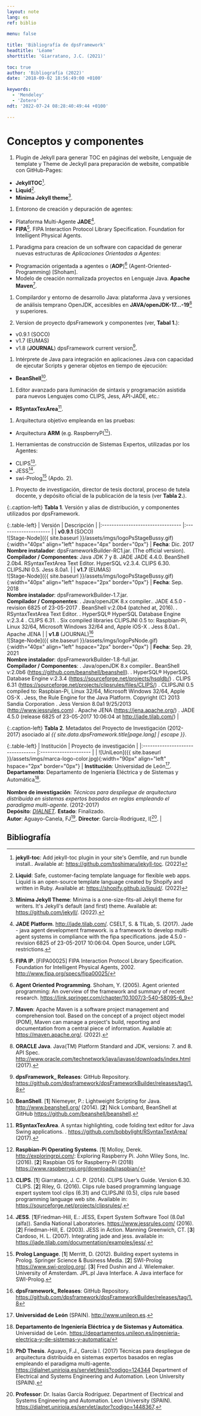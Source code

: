 ```yaml
---
layout: note
lang: es
ref: biblio
 
menu: false
 
title: 'Bibliografía de dpsFramework'
headtitle: 'Léame'
shorttitle: 'Giarratano, J.C. (2021)'
 
toc: true
author: 'Bibliografía (2022)'
date: '2018-09-02 18:56:49:00 +0100'
 
keywords: 
  - 'Mendeley'
  - 'Zotero'
ndt: '2022-07-24 08:28:40:49:44 +0100'
 
--- 
```








# Conceptos y componentes





















1. Plugin de Jekyll para generar TOC en páginas del website, Lenguaje de template y Theme de Jeckyll para preparación de website, compatible con GitHub-Pages:
- **JekyllTOC**[^jekyllTOC].
- **Liquid**[^liquid].
- **Minima Jekyll theme**[^minima].

1. Entorono de creación y depuración de agentes:
- Plataforma Multi-Agente **JADE**[^TILAB].
- **FIPA**[^FIPA]. FIPA Interaction Protocol Library Specification. Foundation for Intelligent Physical Agents.

1. Paradigma para creacion de un software con capacidad de generar nuevas estructuras de _Aplicaciones Orientadas a Agentes_:
- Programación origentada a agentes o (**AOP**)[^SHOHAM] (Agent-Oriented-Programming) [Shoham].
- Modelo de creación normalizada proyectos en Lenguaje Java. **Apache Maven**[^maven].


1. Compilardor y entorno de desarrollo Java: plataforma Java y  versiones de análisis temprano OpenJDK, accesibles en **JAVA/openJDK-17...-19**[^ORACLE] y superiores.


1. Version de proyecto dpsFramework y componentes (ver, **Tabal 1.**):
- v0.9.1 (SOCO)
- v1.7 (EUMAS)
- v1.8 (**JOURNAL**) dpsFramework current version[^GITREPO].


1. Intérprete de Java para integración en aplicaciones Java con capacidad de ejecutar Scripts y generar objetos en tiempo de ejecución:
- **BeanShell**[^BEANSHEL].


1. Editor avanzado para iluminación de sintaxis y programación asistida para nuevos Lenguajes como CLIPS, Jess, API-JADE, etc.:
- **RSyntaxTexArea**[^RSYNTAX].


1. Arquitectura objetivo empleanda en las pruebas:
- Arquitectura **ARM** (e.g. RaspberryPI[^PI]).


1. Herramientas de construcción de Sistemas Expertos, utilizadas por los Agentes:
- CLIPS[^CLIPS].
- JESS[^JESS].
- swi-Prolog[^PROLOG] (Apdo. 2).


1. Proyecto de investigación, director de tesis doctoral, proceso de tutela docente, y depósito oficial de la publicación de la tesis (ver **Tabla 2.**).



























{:.caption-left}
**Tabla 1**. Versión y alias de distribución, y componentes utilizados por dpsFramework.

{:.table-left}
| Versión   | Descripción   |
|:--------------------------------- |:--------------------- |
| **v0.9.1** (SOCO) <br>![Stage-Node]({{ site.baseurl }}/assets/imgs/logoPsStageBussy.gif){:width="40px" align="left" hspace="4px"  border="0px"}   | **Fecha**: Dic. 2017<br>**Nombre  instalador**: dpsFrameworkBuilder-RC1.jar. (The official version).<br> **Compilador / Componentes**: Java JDK 7 y 8. JADE JADE 4.4.0. BeanShell 2.0b4. RSyntaxTextArea Text Editor. HyperSQL v2.3.4. CLIPS 6.30. CLIPSJNI 0.5. Jess 8.0a1.  |
| **v1.7** (EUMAS) <br>  ![Stage-Node]({{ site.baseurl }}/assets/imgs/logoPsStageBussy.gif){:width="40px" align="left" hspace="2px"  border="0px"} | **Fecha**: Sep. 2018<br>**Nombre  instalador**: dpsFrameworkBuilder-1.7.jar.<br> **Compilador / Componentes**: . Java/openJDK 8.x compiler.. JADE 4.5.0 - revision 6825 of 23-05-2017  . BeanShell v:2.0b4 (patched at, 2016). . RSyntaxTextArea Text Editor. . HyperSQL® HyperSQL Database Engine v:2.3.4 . CLIPS 6.31. . Six compiled libraries CLIPSJNI 0.5 to: Raspbian-Pi, Linux 32/64, Microsoft Windows 32/64 and, Apple iOS-X . Jess 8.0a1.. Apache JENA |
| **v1.8** (JOURNAL)[^GITREPO] <br>  ![Stage-Node]({{ site.baseurl }}/assets/imgs/logoPsNode.gif){:width="40px" align="left" hspace="2px"  border="0px"} | **Fecha**: Sep. 29, 2021<br>**Nombre  instalador**: dpsFrameworkBuilder-1.8-full.jar.<br> **Compilador / Componentes**: . Java/openJDK 8.x compiler.. BeanShell v:2.0b6 (https://github.com/beanshell/beanshell). .      HyperSQL® HyperSQL Database Engine v:2.3.4 (https://sourceforge.net/projects/hsqldb/) .      CLIPS 6.31 (https://sourceforge.net/projects/clipsrules/files/CLIPS/) .      CLIPSJNI 0.5 compiled to: Raspbian-Pi, Linux 32/64, Microsoft Windows 32/64, Apple OS-X .      Jess, the Rule Engine for the Java Platform. Copyright (C) 2013 Sandia Corporation .      Jess Version 8.0a1 9/25/2013 (http://www.jessrules.com) .      Apache JENA (https://jena.apache.org/) .      JADE 4.5.0 (release 6825 of 23-05-2017 10:06:04 at http://jade.tilab.com/) |


{:.caption-left}
**Tabla 2**. Metadatos del Proyecto de Investigación (2012-2017) asociado al _{{ site.data.dpsFramework.title[page.lang]  | escape }}_.

{:.table-left}
| Institución  | Proyecto de investigación   |
|:--------------------------------- |:--------------------- |
| ![UniLeon]({{ site.baseurl }}/assets/imgs/marca-logo-color.jpg){:width="90px" align="left" hspace="2px"  border="0px"}  | **Institución**: Universidad de León[^UNILEON]. <br>**Departamento**: Departamento de Ingeniería Eléctrica y de Sistemas y Automática[^UNILEONDEPT].  <br> <br> **Nombre de investigación**:  _Técnicas para despliegue de arquitectura distribuida en sistemas expertos basados en reglas empleando el paradigma multi-agente_. (2012-2017) <br>**Depósito**: [_DIALNET_](https://dialnet.unirioja.es/servlet/tesis?codigo=124344). **Estado**: Finalizado. <br>**Autor**: Aguayo-Canela, FJ[^TESIS]. **Director**: García-Rodríguez, I[[^IGARCIA].  |






















## Bibliografía


[^TILAB]: **JADE Platform**. <http://jade.tilab.com/>. CSELT, S. & TILab, S. (2017). Jade - java agent development framework. is a framework to develop multi-agent systems in compliance with the fipa specifications. jade 4.5.0 - revision 6825 of 23-05-2017 10:06:04. Open Source, under LGPL restrictions.

[^SHOHAM]: **Agent Oriented Programming**. Shoham, Y. (2005). Agent oriented programming: An overview of the framework and summary of recent research. <https://link.springer.com/chapter/10.1007/3-540-58095-6_9>


[^FIPA]: **FIPA IP**. [FIPA00025] FIPA Interaction Protocol Library Specification. Foundation for Intelligent Physical Agents, 2002. <http://www.fipa.org/specs/fipa00025/>



[^HSQL]: **HyperSQL**: HSQLDB - 100% Java Database. <http://hsqldb.org/>



[^WOOL]: **Multi-Agent Systems**. [**1**] Wooldridge, M. (2002). An Introduction to Multi-Agent Systems. John Wiley & Sons Ltd. [**2**] Ishida, T. (1994). Parallel, distributed and multiagent production systems. Springer-Verlag Berlin. [**3**] Ishida, T. (1995). Parallel, distributed and multi-agent production systems: a research foundation for distributed artificial intelligence. In ICMAS (pp. 416–422). [**4**] Mas, Ana. (2005). Agentes Software y Sistemas Multiagente. Conceptos, Arquitecturas y Aplicaciones. Prentice Hall.



[^PI]: **Raspbian-Pi Operating Systems**. [**1**] Molloy, Derek. <http://exploringrpi.com/>: Exploring Raspberry Pi. John Wiley Sons, Inc. (2016). [**2**] Raspbian OS for Raspberry-Pi (2018) <https://www.raspberrypi.org/downloads/raspbian/>


[^ORACLE]: **ORACLE Java**. Java(TM) Platform Standard and JDK, versions: 7. and 8. API Spec. <http://www.oracle.com/technetwork/java/javase/downloads/index.html> (2017).


[^PROTEGEE]: **Protégé software**. [**1**] Protégé Community, D. T. & Stanford University, S. o. M. (2014). Protégé,A free, open-source ontology editor and framework for building intelligent systems. Stanford Center for Biomedical Informatics Research (BMIR), Stanford University. Stanford, California 94305. [**2**] Eriksson, H. (2003). Using jesstab to integrate protégé and jess. IEEE Intelligent Systems, 18(2), 43–50. [**3**] Hoffman, O., Bellifemine, F., & Friedman-Hill, E. (2001). Software: Jadejessprotege, package example for closer integration of jade with jess, optionally also with protege. Available in: <https://jade.tilab.com/documentation/examples/jadejessprotege>


[^GITREPO]: **dpsFramework_ Releases**: GitHub Repository. <https://github.com/dpsframework/dpsFrameworkBuilder/releases/tag/1.8>




[^CLIPS]: **CLIPS**. [**1**] Giarratano, J. C. P. (2014). CLIPS User’s Guide. Version 6.30. CLIPS.  [**2**] Riley, G. (2016). Clips rule based programming language expert system tool clips (6.31) and CLIPSJNI (0.5), clips rule based programming language web site. Available in: <https://sourceforge.net/projects/clipsrules/>.





[^JESS]: **JESS**.  [**1**]Friedman-Hill, E.: JESS, Expert System Software Tool (8.0a1 (alfa)). Sandia National Laboratories. <https://www.jessrules.com/> (2016). [**2**] Friedman-Hill, E. (2003). JESS in Action. Manning Greenwich, CT. [**3**] Cardoso, H. L. (2007). Integrating jade and jess. available in: <https://jade.tilab.com/documentation/examples/jess/>.




[^PROLOG]: **Prolog Language**. [**1**] Merritt, D. (2012). Building expert systems in Prolog. Springer Science & Business Media. [**2**]  SWI-Prolog <https://www.swi-prolog.org/>. [**3**] Fred Dushin and J. Wielemaker. University of Amsterdam. JPL.pl Java Interface. A Java interface for SWI-Prolog.




[^UNILEON]: **Universidad de León** (SPAIN). <http://www.unileon.es>.




[^TESIS]: **PhD Thesis**. Aguayo, F.J., García I. (2017) Técnicas para despliegue de arquitectura distribuida en sistemas expertos basados en reglas empleando el paradigma multi-agente. <https://dialnet.unirioja.es/servlet/tesis?codigo=124344> Department of Electrical and Systems Engineering and Automation. Leon University (SPAIN).




[^BEANSHEL]: **BeanShell**. [**1**] Niemeyer, P.: Lightweight Scripting for Java. <http://www.beanshell.org/> (2014). [**2**] Nick Lombard, BeanShell at GitHub <https://github.com/beanshell/beanshell>.





[^RSYNTAX]: **RSyntaxTexArea**. A syntax highlighting, code folding text editor for Java Swing applications. . <https://github.com/bobbylight/RSyntaxTextArea/> (2017).
[^FIPAACL]: **FIPA ACL**. [FIPA00008] FIPA Agent Communication Language Specification. Foundation for Intelligent Physical Agents, 2000. <http://www.fipa.org/specs/fipa00008/>





[^RAZON]: **Ontologies Reasoner**. [**1**] Luger, G. & Chakrabarti, C. (2011). Knowledge-based probabilistic reasoning from expert systems to graphical models: Report <https://citeseerx.ist.psu.edu/viewdoc/summary?doi=10.1.1.157.9652>. [**2**] Meditskos, G. & Bassiliades, N. (2011). Clips–owl: A framework for providing object-oriented extensional ontology queries in a production rule engine. Data & Knowledge Engineering, 70(7), 661–681. Report <https://www.sciencedirect.com/science/article/pii/S0169023X11000577> [**3**] Meditskos, G. & Bassiliades, N. (2008). A rule-based object-oriented owl reasoner. Knowledge and Data Engineering, IEEE Transactions on, 20(3), 397–410. Report <https://ieeexplore.ieee.org/document/4378372>.



[^CPLUS]: **The C++ Programming Language**. Bjarne Stroustrup (2000). 3rd Addison-Wesley Longman Publishing Co., Inc. Boston, MA, USA. <https://dl.acm.org/citation.cfm?id=518791>.



[^YELLOW]: **Yellow pages JADE Service**. [**1**] Bellifemine, F.L., Caire, G., Greenwood, D.: Developing Multi-Agent Systems with JADE. Wiley Series in Agent Technology. (2007). [**2**] Cancedda, P. & Caire, G. (2010). JADE Tutorial Creating Ontologies by means of the Bean-Ontology Class, volume 15-April-2010 - JADE 4.0. Telecom Italia S.p.A. [**3**] Yellow Pages examples: <https://jade.tilab.com/documentation/examples/yellow-pages/>



[^IGARCIA]: **Professor**: Dr. Isaías García Rodríguez. Department of Electrical and Systems Engineering and Automation. Leon University (SPAIN).  <https://dialnet.unirioja.es/servlet/autor?codigo=1448367>.


[^RUSSELL]: **Inteligencia Artificial: un enfoque moderno**. Russell, S.J. and Norvig P. 2nd Edition (2004). Pearson Prentice Hall.


[^UNILEONDEPT]: **Departamento de Ingeniería Eléctrica y de Sistemas y Automática**. Universidad de León. <https://departamentos.unileon.es/ingenieria-electrica-y-de-sistemas-y-automatica/>




[^jekyllTOC]: **jekyll-toc**: Add jekyll-toc plugin in your site's Gemfile, and run bundle install.. Available at: <https://github.com/toshimaru/jekyll-toc>.  (2022)

[^maven]: **Maven**: Apache Maven is a software project management and comprehension tool. Based on the concept of a project object model (POM), Maven can manage a project's build, reporting and documentation from a central piece of information. Available at: <https://maven.apache.org/>.  (2022).


[^minima]: **Minima Jekyll Theme**: Minima is a one-size-fits-all Jekyll theme for writers. It's Jekyll's default (and first) theme. Available at: <https://github.com/jekyll/>.  (2022).

[^liquid]: **Liquid**: Safe, customer-facing template language for flexible web apps. Liquid is an open-source template language created by Shopify and written in Ruby. Available at: <https://shopify.github.io/liquid/>. (2022)